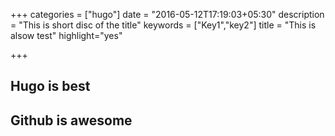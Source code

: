 +++
categories = ["hugo"]
date = "2016-05-12T17:19:03+05:30"
description = "This is short disc of the title"
keywords = ["Key1","key2"]
title = "This is alsow test"
highlight="yes"

+++

## Hugo is best

## Github is awesome